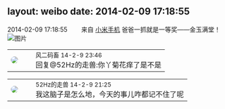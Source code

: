 layout: weibo
date: 2014-02-09 17:18:55
---
<meta name="referrer" content="no-referrer" />

2014-02-09 17:18:55  &nbsp;&nbsp;&nbsp;&nbsp;&nbsp;&nbsp; 来自 <a href="http://app.weibo.com/t/feed/22zMnn" rel="nofollow">小米手机</a>
爸爸一抓就是一等奖——金玉满堂！ ​​​
![图片](https://ww1.sinaimg.cn/large/6d2a6003jw1edd92dqxokj20f00qoq3w.jpg)

<table style="width: 100%;">
  <tr>
    <td style="width: 40px;"><img style="border-radius:50%" src="https://tva3.sinaimg.cn/crop.0.0.639.639.50/6d2a6003jw8f3idy69w2gj20hs0hrt9g.jpg?KID=imgbed,tva&Expires=1624465145&ssig=SSVYGkGXHV"></td>
    <td colspan="2"><small>风二码畜 14-2-9 23:46</small><br/>回复@52Hz的走兽:你丫菊花痒了是不是</td>
  </tr>
</table>

<table style="width: 100%;">
  <tr>
    <td style="width: 40px;"><img style="border-radius:50%" src="https://tva4.sinaimg.cn/crop.0.0.180.180.50/8beaf773jw1e8qgp5bmzyj2050050aa8.jpg?KID=imgbed,tva&Expires=1624465145&ssig=4HKfKiLCmh"></td>
    <td colspan="2"><small>52Hz的走兽 14-2-9 21:25</small><br/>我这脑子是怎么地，今天的事儿咋都记不住了呢</td>
  </tr>
</table>
